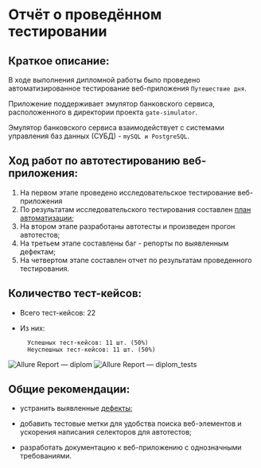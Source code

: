 # Отчёт о проведённом тестировании

## Краткое описание:

В ходе выполнения дипломной работы было проведено автоматизированное тестирование веб-приложения `Путешествие дня`.

Приложение поддерживает эмулятор банковского сервиса, расположенного в директории проекта `gate-simulator`.

Эмулятор банковского сервиса взаимодействует с системами управления баз данных (СУБД) - `mySQL и PostgreSQL`.

## Ход работ по автотестированию веб-приложения:

1. На первом этапе проведено исследовательское тестирование веб-приложения
2. По результатам исследовательского тестирования составлен [план автоматизации](https://github.com/Kocherg1nVA/AQA_diplom/blob/main/documentations/Plan.md);
2. На втором этапе разработаны автотесты и произведен прогон автотестов;
3. На третьем этапе составлены баг - репорты по выявленным дефектам;
4. На четвертом этапе составлен отчет по результатам проведенного тестирования.

## Количество тест-кейсов:

- Всего тест-кейсов: 22

- Из них:

        Успешных тест-кейсов: 11 шт. (50%)
        Неуспешных тест-кейсов: 11 шт. (50%)

![Allure Report — diplom](https://github.com/user-attachments/assets/a1506dcc-c271-4329-831a-2d91a8b11e05)
![Allure Report — diplom_tests](https://github.com/user-attachments/assets/17517e29-4c94-4f28-a800-e91a1b783811)

## Общие рекомендации:

- устранить выявленные [дефекты](https://github.com/Kocherg1nVA/AQA_diplom/issues);

- добавить тестовые метки для удобства поиска веб-элементов и ускорения написания селекторов для автотестов;

- разработать документацию к веб-приложению с однозначными требованиями.
